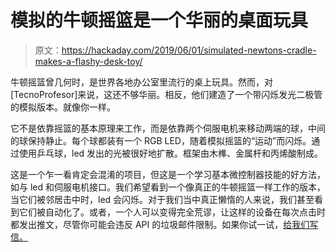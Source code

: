 # 模拟的牛顿摇篮是一个华丽的桌面玩具

> 原文：<https://hackaday.com/2019/06/01/simulated-newtons-cradle-makes-a-flashy-desk-toy/>

牛顿摇篮曾几何时，是世界各地办公室里流行的桌上玩具。然而，对[TecnoProfesor]来说，这还不够华丽。相反，他们建造了一个带闪烁发光二极管的模拟版本。就像你一样。

它不是依靠摇篮的基本原理来工作，而是依靠两个伺服电机来移动两端的球，中间的球保持静止。每个球都装有一个 RGB LED，随着模拟摇篮的“运动”而闪烁。通过使用乒乓球，led 发出的光被很好地扩散。框架由木榫、金属杆和丙烯酸制成。

这是一个乍一看肯定会混淆的项目，但这是一个学习基本微控制器技能的好方法，如与 led 和伺服电机接口。我们希望看到一个像真正的牛顿摇篮一样工作的版本，当它们被邻居击中时，led 会闪烁。对于我们当中真正懒惰的人来说，我们甚至看到它们被自动化了。或者，一个人可以变得完全荒谬，让这样的设备在每次点击时都发出推文，尽管你可能会违反 API 的垃圾邮件限制。如果你试一试，[给我们写信。](http://hackaday.com/submit-a-tip)